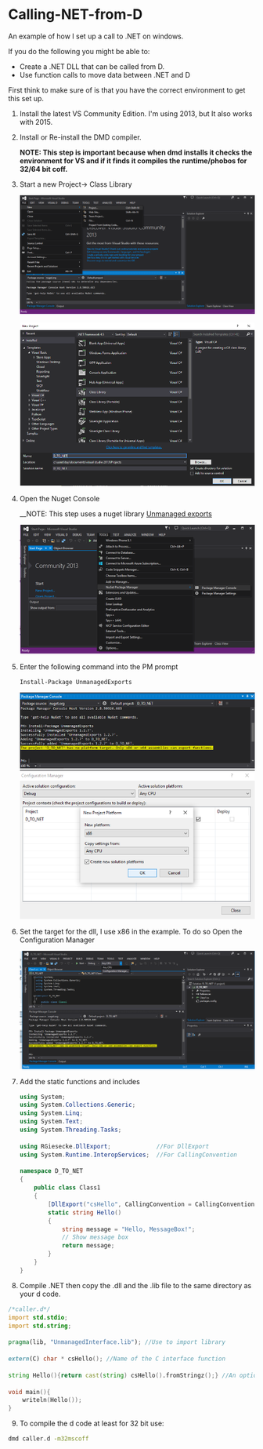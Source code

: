 # Calling-NET-from-D
An example of how I set up a call to .NET on windows.

If you do the following you might be able to:
- Create a .NET DLL that can be called from D.
- Use function calls to move data between .NET and D

First think to make sure of is that you have the correct environment to get this set up. 

1. Install the latest VS Community Edition. I'm using 2013, but It also works with 2015.
2. Install or Re-install the DMD compiler. 

   __NOTE: This step is important because when dmd installs it checks the environment for VS and if it finds it compiles the runtime/phobos for 32/64 bit coff.__
   
3. Start a new Project-> Class Library

   ![Nuget](img/NewProj.png)

   ![Nuget](img/ClassLib.PNG)

4. Open the Nuget Console 

   __NOTE: This step uses a nuget library [Unmanaged exports](https://www.nuget.org/packages/UnmanagedExports)

   ![Nuget](img/OpenNugetConsole.png)

5. Enter the following command into the PM prompt

   ```
   Install-Package UnmanagedExports
   ```

   ![Nuget](img/exportsinstall.PNG)
   ![](img/setx86.png)

6. Set the target for the dll, I use x86 in the example. To do so Open the Configuration Manager

   ![Nuget](img/OpenCfg.png)

7. Add the static functions and includes
   ```C#
   using System;
   using System.Collections.Generic;
   using System.Linq;
   using System.Text;
   using System.Threading.Tasks;
   
   using RGiesecke.DllExport;             //For DllExport
   using System.Runtime.InteropServices;  //For CallingConvention
   
   namespace D_TO_NET
   {
       public class Class1
       {
           [DllExport("csHello", CallingConvention = CallingConvention.Cdecl)]
           static string Hello()
           {
               string message = "Hello, MessageBox!";
               // Show message box
               return message;
           }
       }
   }
   ```
8. Compile .NET then copy the .dll and the .lib file to the same directory as your d code.

```D
/*caller.d*/
import std.stdio;
import std.string;

pragma(lib, "UnmanagedInterface.lib"); //Use to import library

extern(C) char * csHello(); //Name of the C interface function

string Hello(){return cast(string) csHello().fromStringz();} //An optional Wrapper

void main(){
	writeln(Hello());
}
```

9. To compile the d code at least for 32 bit use:
```bat
dmd caller.d -m32mscoff
```
